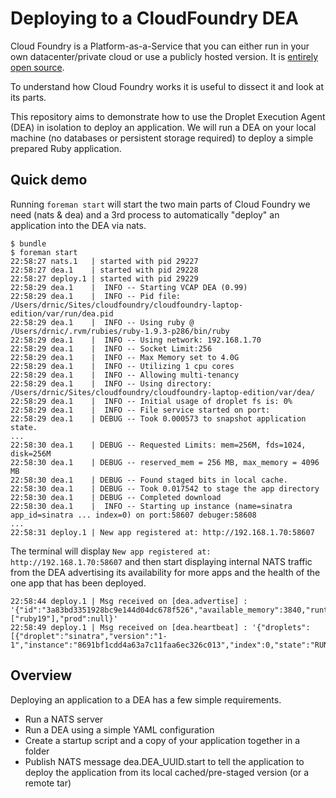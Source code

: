 # Deploying to a CloudFoundry DEA

Cloud Foundry is a Platform-as-a-Service that you can either run in your own datacenter/private cloud or use a publicly hosted version. It is [entirely open source](github.com/cloudfoundry/).

To understand how Cloud Foundry works it is useful to dissect it and look at its parts.

This repository aims to demonstrate how to use the Droplet Execution Agent (DEA) in isolation to deploy an application. We will run a DEA on your local machine (no databases or persistent storage required) to deploy a simple prepared Ruby application.

## Quick demo

Running `foreman start` will start the two main parts of Cloud Foundry we need (nats & dea) and a 3rd process to automatically "deploy" an application into the DEA via nats.

```
$ bundle
$ foreman start
22:58:27 nats.1   | started with pid 29227
22:58:27 dea.1    | started with pid 29228
22:58:27 deploy.1 | started with pid 29229
22:58:29 dea.1    |  INFO -- Starting VCAP DEA (0.99)
22:58:29 dea.1    |  INFO -- Pid file: /Users/drnic/Sites/cloudfoundry/cloudfoundry-laptop-edition/var/run/dea.pid
22:58:29 dea.1    |  INFO -- Using ruby @ /Users/drnic/.rvm/rubies/ruby-1.9.3-p286/bin/ruby
22:58:29 dea.1    |  INFO -- Using network: 192.168.1.70
22:58:29 dea.1    |  INFO -- Socket Limit:256
22:58:29 dea.1    |  INFO -- Max Memory set to 4.0G
22:58:29 dea.1    |  INFO -- Utilizing 1 cpu cores
22:58:29 dea.1    |  INFO -- Allowing multi-tenancy
22:58:29 dea.1    |  INFO -- Using directory: /Users/drnic/Sites/cloudfoundry/cloudfoundry-laptop-edition/var/dea/
22:58:29 dea.1    |  INFO -- Initial usage of droplet fs is: 0%
22:58:29 dea.1    |  INFO -- File service started on port: 
22:58:29 dea.1    | DEBUG -- Took 0.000573 to snapshot application state.
...
22:58:30 dea.1    | DEBUG -- Requested Limits: mem=256M, fds=1024, disk=256M
22:58:30 dea.1    | DEBUG -- reserved_mem = 256 MB, max_memory = 4096 MB
22:58:30 dea.1    | DEBUG -- Found staged bits in local cache.
22:58:30 dea.1    | DEBUG -- Took 0.017542 to stage the app directory
22:58:30 dea.1    | DEBUG -- Completed download
22:58:30 dea.1    |  INFO -- Starting up instance (name=sinatra app_id=sinatra ... index=0) on port:58607 debuger:58608
...
22:58:31 deploy.1 | New app registered at: http://192.168.1.70:58607
```

The terminal will display `New app registered at: http://192.168.1.70:58607` and then start displaying internal NATS traffic from the DEA advertising its availability for more apps and the health of the one app that has been deployed.

```
22:58:44 deploy.1 | Msg received on [dea.advertise] : '{"id":"3a83bd3351928bc9e144d04dc678f526","available_memory":3840,"runtimes":["ruby19"],"prod":null}'
22:58:49 deploy.1 | Msg received on [dea.heartbeat] : '{"droplets":[{"droplet":"sinatra","version":"1-1","instance":"8691bf1cdd4a63a7c11faa6ec326c013","index":0,"state":"RUNNING","state_timestamp":1352789911,"cc_partition":"default"}],"dea":"3a83bd3351928bc9e144d04dc678f526","prod":null}'
```

## Overview

Deploying an application to a DEA has a few simple requirements.

* Run a NATS server
* Run a DEA using a simple YAML configuration
* Create a startup script and a copy of your application together in a folder
* Publish NATS message dea.DEA_UUID.start to tell the application to deploy the application from its local cached/pre-staged version (or a remote tar)

